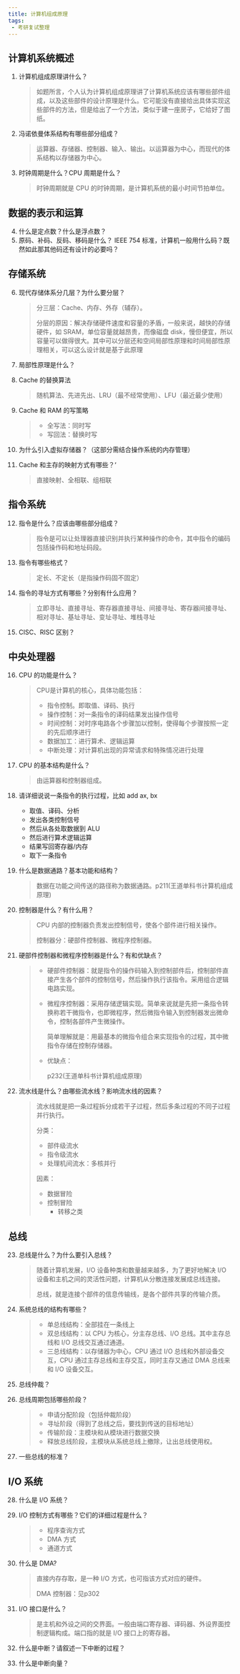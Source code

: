 ```yaml
---
title: 计算机组成原理
tags:
 - 考研复试整理
---
```


## 计算机系统概述

1. 计算机组成原理讲什么？

   > 如题所言，个人认为计算机组成原理讲了计算机系统应该有哪些部件组成，以及这些部件的设计原理是什么。它可能没有直接给出具体实现这些部件的方法，但是给出了一个方法，类似于建一座房子，它给好了图纸。

2. 冯诺依曼体系结构有哪些部分组成？

   > 运算器、存储器、控制器、输入、输出。以运算器为中心，而现代的体系结构以存储器为中心。

3. 时钟周期是什么？CPU 周期是什么？

   > 时钟周期就是 CPU 的时钟周期，是计算机系统的最小时间节拍单位。

## 数据的表示和运算

4. 什么是定点数？什么是浮点数？
5. 原码、补码、反码、移码是什么？ IEEE 754 标准，计算机一般用什么码？既然如此那其他码还有设计的必要吗？

## 存储系统

6. 现代存储体系分几层？为什么要分层？

   > 分三层：Cache、内存、外存（辅存）。
   >
   > 分层的原因：解决存储硬件速度和容量的矛盾，一般来说，越快的存储硬件，如 SRAM，单位容量就越昂贵，而像磁盘 disk，慢但便宜，所以容量可以做得很大。其中可以分层还和空间局部性原理和时间局部性原理相关，可以这么设计就是基于此原理

7. 局部性原理是什么？

8. Cache 的替换算法

   > 随机算法、先进先出、LRU（最不经常使用）、LFU（最近最少使用）

9. Cache 和 RAM 的写策略

   > - 全写法：同时写
   > - 写回法：替换时写

10. 为什么引入虚拟存储器？（这部分需结合操作系统的内存管理）

11. Cache 和主存的映射方式有哪些？‘

    > 直接映射、全相联、组相联

## 指令系统

12. 指令是什么？应该由哪些部分组成？

    > 指令是可以让处理器直接识别并执行某种操作的命令，其中指令的编码包括操作码和地址码段。

13. 指令有哪些格式？

    > 定长、不定长（是指操作码固不固定）

14. 指令的寻址方式有哪些？分别有什么应用？

    > 立即寻址、直接寻址、寄存器直接寻址、间接寻址、寄存器间接寻址、相对寻址、基址寻址、变址寻址、堆栈寻址

15. CISC、RISC 区别？

## 中央处理器

16. CPU 的功能是什么？

    > CPU是计算机的核心，具体功能包括：
    >
    > - 指令控制。即取值、译码、执行
    > - 操作控制：对一条指令的译码结果发出操作信号
    > - 时间控制：对时序电路各个步骤加以控制，使得每个步骤按照一定的先后顺序进行
    > - 数据加工：进行算术、逻辑运算
    > - 中断处理：对计算机出现的异常请求和特殊情况进行处理

17. CPU 的基本结构是什么？

    > 由运算器和控制器组成。

18. 请详细说说一条指令的执行过程，比如 add ax, bx

    - 取值、译码、分析
    - 发出各类控制信号
    - 然后从各处取数据到 ALU
    - 然后进行算术逻辑运算
    - 结果写回寄存器/内存
    - 取下一条指令

19. 什么是数据通路？基本功能和结构？

    > 数据在功能之间传送的路径称为数据通路。p211(王道单科书计算机组成原理)

20. 控制器是什么？有什么用？

    > CPU 内部的控制器负责发出控制信号，使各个部件进行相关操作。
    >
    > 控制器分：硬部件控制器、微程序控制器。

21. 硬部件控制器和微程序控制器是什么？有和优缺点？

    > - 硬部件控制器：就是指令的操作码输入到控制部件后，控制部件直接产生各个部件的控制信号，然后操作执行该指令。采用组合逻辑电路实现。
    >
    > - 微程序控制器：采用存储逻辑实现。简单来说就是先把一条指令转换称若干微指令，也即微程序，然后微指令输入到控制器发出微命令，控制各部件产生微操作。
    >
    >   简单理解就是：用最基本的微指令组合来实现指令的过程，其中微指令存储在控制存储器。
    >
    > - 优缺点：
    >
    >   p232(王道单科书计算机组成原理)

22. 流水线是什么？由哪些流水线？影响流水线的因素？

    > 流水线就是把一条过程拆分成若干子过程，然后多条过程的不同子过程并行执行。
    >
    > 分类：
    >
    > - 部件级流水
    > - 指令级流水
    > - 处理机间流水：多核并行
    >
    > 因素：
    >
    > - 数据冒险
    > - 控制冒险
    >   - 转移之类

## 总线

23. 总线是什么？为什么要引入总线？

    > 随着计算机发展，I/O 设备种类和数量越来越多，为了更好地解决 I/O 设备和主机之间的灵活性问题，计算机从分散连接发展成总线连接。
    >
    > 总线，就是连接个部件的信息传输线，是各个部件共享的传输介质。

24. 系统总线的结构有哪些？

    > - 单总线结构：全部挂在一条线上
    > - 双总线结构：以 CPU 为核心，分主存总线、I/O 总线。其中主存总线和 I/O 总线交互通过通道。
    > - 三总线结构：以存储器为中心，CPU 通过 I/O 总线和外部设备交互，CPU 通过主存总线和主存交互，同时主存又通过 DMA 总线来和 I/O 设备交互。

25. 总线仲裁？

26. 总线周期包括哪些阶段？

    > - 申请分配阶段（包括仲裁阶段）
    > - 寻址阶段（得到了总线之后，要找到传送的目标地址）
    > - 传输阶段：主模块和从模块进行数据交换
    > - 释放总线阶段，主模块从系统总线上撤除，让出总线使用权。

27. 一些总线的标准？

## I/O 系统

28. 什么是 I/O 系统？

29. I/O 控制方式有哪些？它们的详细过程是什么？

    > - 程序查询方式
    > - DMA 方式
    > - 通道方式

30. 什么是 DMA?

    > 直接内存存取，是一种 I/O 方式，也可指该方式对应的硬件。
    >
    > DMA 控制器：见p302

31. I/O 接口是什么？

    > 是主机和外设之间的交界面。一般由端口寄存器、译码器、外设界面控制逻辑构成。端口指的就是 I/O 接口上的寄存器。

32. 什么是中断？请叙述一下中断的过程？

33. 什么是中断向量？



